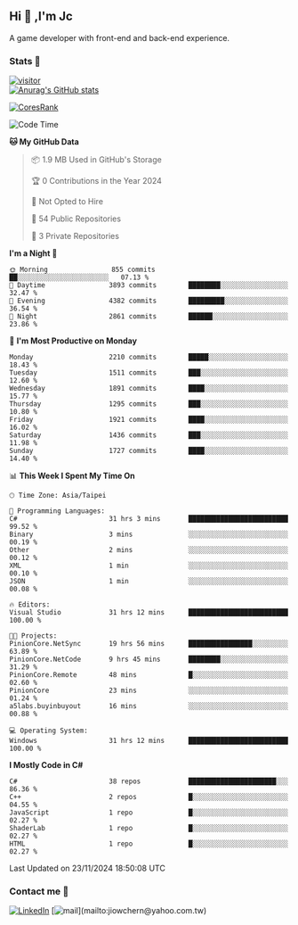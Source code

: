 ## Hi 👋 ,I'm Jc  

A game developer with front-end and back-end experience.  

### Stats  📝
[![visitor](https://visitor-badge.glitch.me/badge?page_id=jiowchern.jiowchern&style=flat-square&color=0088cc)](https://visitor-badge.glitch.me/badge?page_id=jiowchern.jiowchern&style=flat-square&color=0088cc)  
[![Anurag's GitHub stats](https://github-readme-stats.vercel.app/api?username=jiowchern&count_private=true&&show_icons=true)](https://github.com/anuraghazra/github-readme-stats)  
<!-- [![trophy](https://github-profile-trophy.vercel.app/?username=jiowchern)](https://github.com/ryo-ma/github-profile-trophy)   -->
[![CoresRank](https://cr-ss-service.azurewebsites.net/api/ScreenShot?widget=summary&username=jiowchern)](https://cr-ss-service.azurewebsites.net/api/ScreenShot?widget=summary&username=jiowchern)


<!--START_SECTION:waka-->
![Code Time](http://img.shields.io/badge/Code%20Time-1%2C283%20hrs%2042%20mins-blue)

**🐱 My GitHub Data** 

> 📦 1.9 MB Used in GitHub's Storage 
 > 
> 🏆 0 Contributions in the Year 2024
 > 
> 🚫 Not Opted to Hire
 > 
> 📜 54 Public Repositories 
 > 
> 🔑 3 Private Repositories 
 > 
**I'm a Night 🦉** 

```text
🌞 Morning                855 commits         ██░░░░░░░░░░░░░░░░░░░░░░░   07.13 % 
🌆 Daytime                3893 commits        ████████░░░░░░░░░░░░░░░░░   32.47 % 
🌃 Evening                4382 commits        █████████░░░░░░░░░░░░░░░░   36.54 % 
🌙 Night                  2861 commits        ██████░░░░░░░░░░░░░░░░░░░   23.86 % 
```
📅 **I'm Most Productive on Monday** 

```text
Monday                   2210 commits        █████░░░░░░░░░░░░░░░░░░░░   18.43 % 
Tuesday                  1511 commits        ███░░░░░░░░░░░░░░░░░░░░░░   12.60 % 
Wednesday                1891 commits        ████░░░░░░░░░░░░░░░░░░░░░   15.77 % 
Thursday                 1295 commits        ███░░░░░░░░░░░░░░░░░░░░░░   10.80 % 
Friday                   1921 commits        ████░░░░░░░░░░░░░░░░░░░░░   16.02 % 
Saturday                 1436 commits        ███░░░░░░░░░░░░░░░░░░░░░░   11.98 % 
Sunday                   1727 commits        ████░░░░░░░░░░░░░░░░░░░░░   14.40 % 
```


📊 **This Week I Spent My Time On** 

```text
🕑︎ Time Zone: Asia/Taipei

💬 Programming Languages: 
C#                       31 hrs 3 mins       █████████████████████████   99.52 % 
Binary                   3 mins              ░░░░░░░░░░░░░░░░░░░░░░░░░   00.19 % 
Other                    2 mins              ░░░░░░░░░░░░░░░░░░░░░░░░░   00.12 % 
XML                      1 min               ░░░░░░░░░░░░░░░░░░░░░░░░░   00.10 % 
JSON                     1 min               ░░░░░░░░░░░░░░░░░░░░░░░░░   00.08 % 

🔥 Editors: 
Visual Studio            31 hrs 12 mins      █████████████████████████   100.00 % 

🐱‍💻 Projects: 
PinionCore.NetSync       19 hrs 56 mins      ████████████████░░░░░░░░░   63.89 % 
PinionCore.NetCode       9 hrs 45 mins       ████████░░░░░░░░░░░░░░░░░   31.29 % 
PinionCore.Remote        48 mins             █░░░░░░░░░░░░░░░░░░░░░░░░   02.60 % 
PinionCore               23 mins             ░░░░░░░░░░░░░░░░░░░░░░░░░   01.24 % 
a5labs.buyinbuyout       16 mins             ░░░░░░░░░░░░░░░░░░░░░░░░░   00.88 % 

💻 Operating System: 
Windows                  31 hrs 12 mins      █████████████████████████   100.00 % 
```

**I Mostly Code in C#** 

```text
C#                       38 repos            ██████████████████████░░░   86.36 % 
C++                      2 repos             █░░░░░░░░░░░░░░░░░░░░░░░░   04.55 % 
JavaScript               1 repo              █░░░░░░░░░░░░░░░░░░░░░░░░   02.27 % 
ShaderLab                1 repo              █░░░░░░░░░░░░░░░░░░░░░░░░   02.27 % 
HTML                     1 repo              █░░░░░░░░░░░░░░░░░░░░░░░░   02.27 % 
```




 Last Updated on 23/11/2024 18:50:08 UTC
<!--END_SECTION:waka-->



### Contact me 💬
[![LinkedIn](https://img.shields.io/badge/-JiowchernChen-0077B5?style==flat-square&logo=LinkedIn&logoColor=white)](https://www.linkedin.com/in/jiowchern-chen-4aaa90b7/) [![mail](https://img.shields.io/badge/-jiowchern%40yahoo.com.tw-blueviolet?style=flat-square&logo=yahoo!)](mailto:jiowchern@yahoo.com.tw)    

<!-- [![Linkedin Badge](https://img.shields.io/badge/-LinkedIn-blue?style=flat-square&logo=Linkedin&logoColor=white&link=https://www.linkedin.com/in/jiowchern-chen-4aaa90b7/)](https://www.linkedin.com/in/jiowchern-chen-4aaa90b7/) -->


<!--
**jiowchern/jiowchern** is a ✨ _special_ ✨ repository because its `README.md` (this file) appears on your GitHub profile.

Here are some ideas to get you started:

- 🔭 I’m currently working on ...
- 🌱 I’m currently learning ...
- 👯 I’m looking to collaborate on ...
- 🤔 I’m looking for help with ...
- 💬 Ask me about ...
- 📫 How to reach me: ...
- 😄 Pronouns: ...
- ⚡ Fun fact: ...
-->
